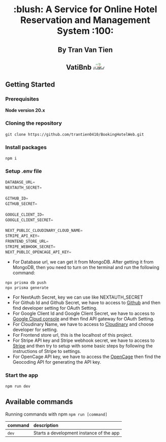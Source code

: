 <h1 align="center">:blush: A Service for Online Hotel Reservation and Management System :100:</h1>

<h2 align="center">By Tran Van Tien</h2>

<h2 align="center">VatiBnb
    <img src="public/images/Logo10.png" width="36"/>
</h2>

## Getting Started

### Prerequisites

**Node version 20.x**

### Cloning the repository

```shell
git clone https://github.com/trantien0410/BookingHotelWeb.git
```

### Install packages

```shell
npm i
```

### Setup .env file

```js
DATABASE_URL=
NEXTAUTH_SECRET=

GITHUB_ID=
GITHUB_SECRET=

GOOGLE_CLIENT_ID=
GOOGLE_CLIENT_SECRET=

NEXT_PUBLIC_CLOUDINARY_CLOUD_NAME=
STRIPE_API_KEY=
FRONTEND_STORE_URL=
STRIPE_WEBHOOK_SECRET=
NEXT_PUBLIC_OPENCAGE_API_KEY=
```

- For Database url, we can get it from MongoDB. After getting it from MongoDB, then you need to turn on the terminal and run the following command:
```shell
npx prisma db push
npx prisma generate
```
- For NextAuth Secret, key we can use like NEXTAUTH_SECRET
- For Github Id and Github Secret, we have to access to [Github](https://github.com/) and then find developer setting for OAuth Setting.
- For Google Client Id and Google Client Secret, we have to access to [Google Cloud console](https://cloud.google.com/) and then find API gateway for OAuth Setting.
- For Cloudinary Name, we have to access to [Cloudinary](https://cloudinary.com/) and choose developer for setting.
- For Frontend store url, this is the localhost of this project.
- For Stripe API key and Stripe webhook secret, we have to access to [Stripe](https://dashboard.stripe.com/) and then try to setup with some basic steps by following the instructions of Stripe to settings.
- For OpenCage API key, we have to access the [OpenCage](https://opencagedata.com/api) then find the Geocoding API for generating the API key.

### Start the app

```shell
npm run dev
```

## Available commands

Running commands with npm `npm run [command]`

| command | description                              |
| :------ | :--------------------------------------- |
| `dev`   | Starts a development instance of the app |
